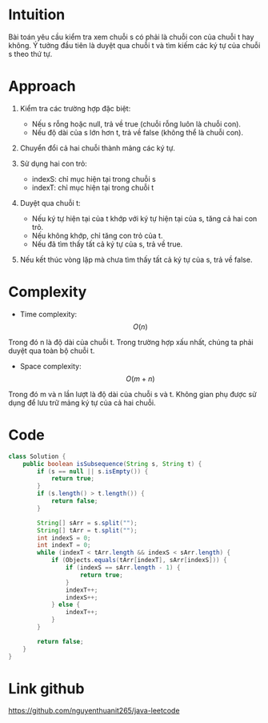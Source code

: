 # Intuition

<!-- Describe your first thoughts on how to solve this problem. -->

Bài toán yêu cầu kiểm tra xem chuỗi s có phải là chuỗi con của chuỗi t hay không. Ý tưởng đầu tiên là duyệt qua chuỗi t
và tìm kiếm các ký tự của chuỗi s theo thứ tự.

# Approach

<!-- Describe your approach to solving the problem. -->

1. Kiểm tra các trường hợp đặc biệt:
    - Nếu s rỗng hoặc null, trả về true (chuỗi rỗng luôn là chuỗi con).
    - Nếu độ dài của s lớn hơn t, trả về false (không thể là chuỗi con).

2. Chuyển đổi cả hai chuỗi thành mảng các ký tự.

3. Sử dụng hai con trỏ:
    - indexS: chỉ mục hiện tại trong chuỗi s
    - indexT: chỉ mục hiện tại trong chuỗi t

4. Duyệt qua chuỗi t:
    - Nếu ký tự hiện tại của t khớp với ký tự hiện tại của s, tăng cả hai con trỏ.
    - Nếu không khớp, chỉ tăng con trỏ của t.
    - Nếu đã tìm thấy tất cả ký tự của s, trả về true.

5. Nếu kết thúc vòng lặp mà chưa tìm thấy tất cả ký tự của s, trả về false.

# Complexity

- Time complexity: $$O(n)$$

<!-- Add your time complexity here, e.g. $$O(n)$$ -->

Trong đó n là độ dài của chuỗi t. Trong trường hợp xấu nhất, chúng ta phải duyệt qua toàn bộ chuỗi t.

- Space complexity: $$O(m + n)$$

<!-- Add your space complexity here, e.g. $$O(n)$$ -->

Trong đó m và n lần lượt là độ dài của chuỗi s và t. Không gian phụ được sử dụng để lưu trữ mảng ký tự của cả hai chuỗi.

# Code

```java
class Solution {
    public boolean isSubsequence(String s, String t) {
        if (s == null || s.isEmpty()) {
            return true;
        }
        if (s.length() > t.length()) {
            return false;
        }

        String[] sArr = s.split("");
        String[] tArr = t.split("");
        int indexS = 0;
        int indexT = 0;
        while (indexT < tArr.length && indexS < sArr.length) {
            if (Objects.equals(tArr[indexT], sArr[indexS])) {
                if (indexS == sArr.length - 1) {
                    return true;
                }
                indexT++;
                indexS++;
            } else {
                indexT++;
            }
        }

        return false;
    }
}
```

# Link github

https://github.com/nguyenthuanit265/java-leetcode